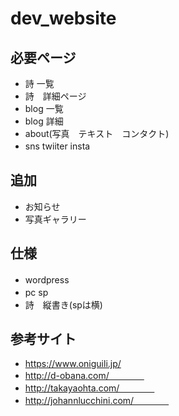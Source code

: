 # dev_website
   
## 必要ページ   
* 詩 一覧　   
* 詩　詳細ページ　      
* blog 一覧　   
* blog 詳細　   
* about(写真　テキスト　コンタクト)    
* sns twiiter insta　　

## 追加　　
* お知らせ　　
* 写真ギャラリー　　

## 仕様　　
* wordpress　　
* pc sp　　
* 詩　縦書き(spは横)  

## 参考サイト
* https://www.oniguili.jp/  
* http://d-obana.com/　　　　
* http://takayaohta.com/　　　　
* http://johannlucchini.com/　　　　

